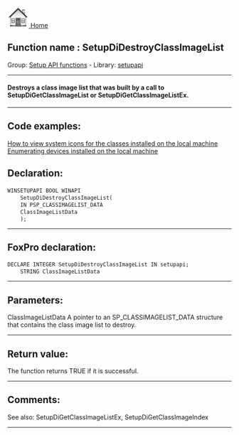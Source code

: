 [<img src="../../images/home.png"> Home ](https://github.com/VFPX/Win32API)  

## Function name : SetupDiDestroyClassImageList
Group: [Setup API functions](../../functions_group.md#Setup_API_functions)  -  Library: [setupapi](../../../libraries.md#setupapi)  
***  


#### Destroys a class image list that was built by a call to SetupDiGetClassImageList or SetupDiGetClassImageListEx.

***  


## Code examples:
[How to view system icons for the classes installed on the local machine](../../samples/sample_544.md)  
[Enumerating devices installed on the local machine](../../samples/sample_545.md)  

## Declaration:
```foxpro  
WINSETUPAPI BOOL WINAPI
	SetupDiDestroyClassImageList(
	IN PSP_CLASSIMAGELIST_DATA
	ClassImageListData
	);  
```  
***  


## FoxPro declaration:
```foxpro  
DECLARE INTEGER SetupDiDestroyClassImageList IN setupapi;
	STRING ClassImageListData  
```  
***  


## Parameters:
ClassImageListData 
A pointer to an SP_CLASSIMAGELIST_DATA structure that contains the class image list to destroy.  
***  


## Return value:
The function returns TRUE if it is successful.  
***  


## Comments:
See also: SetupDiGetClassImageListEx, SetupDiGetClassImageIndex   
  
***  

